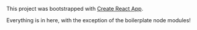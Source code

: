 This project was bootstrapped with [Create React App](https://github.com/facebook/create-react-app).

Everything is in here, with the exception of the boilerplate node modules!
